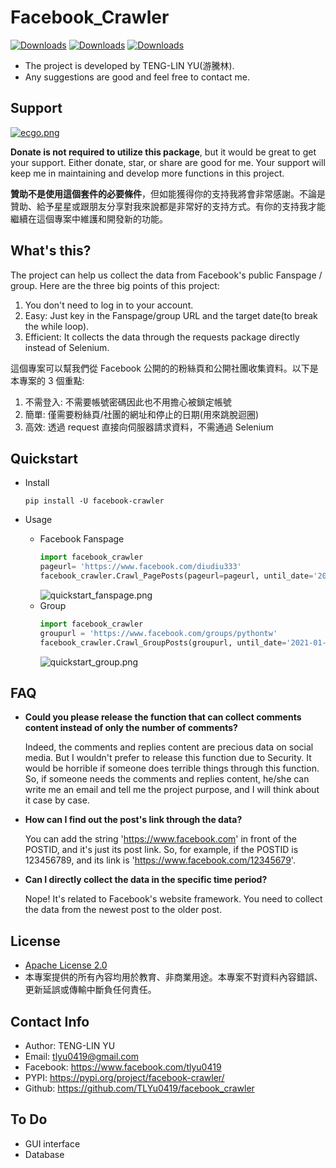 # Facebook_Crawler
[![Downloads](https://pepy.tech/badge/facebook-crawler)](https://pepy.tech/project/facebook-crawler)
[![Downloads](https://pepy.tech/badge/facebook-crawler/month)](https://pepy.tech/project/facebook-crawler)
[![Downloads](https://pepy.tech/badge/facebook-crawler/week)](https://pepy.tech/project/facebook-crawler)
- The project is developed by TENG-LIN YU(游騰林). 
- Any suggestions are good and feel free to contact me.

## Support

[![ecgo.png](https://raw.githubusercontent.com/TLYu0419/facebook_crawler/main/images/ecgo.png)](https://payment.ecpay.com.tw/QuickCollect/PayData?GcM4iJGUeCvhY%2fdFqqQ%2bFAyf3uA10KRo%2fqzP4DWtVcw%3d)


**Donate is not required to utilize this package**, but it would be great to get your support. Either donate, star, or share are good for me. Your support will keep me in maintaining and develop more functions in this project.

**贊助不是使用這個套件的必要條件**，但如能獲得你的支持我將會非常感謝。不論是贊助、給予星星或跟朋友分享對我來說都是非常好的支持方式。有你的支持我才能繼續在這個專案中維護和開發新的功能。

## What's this?

The project can help us collect the data from Facebook's public Fanspage / group. Here are the three big points of this project: 
1. You don't need to log in to your account.
2. Easy: Just key in the Fanspage/group URL and the target date(to break the while loop).
3. Efficient: It collects the data through the requests package directly instead of Selenium.


這個專案可以幫我們從 Facebook 公開的的粉絲頁和公開社團收集資料。以下是本專案的 3 個重點:
1. 不需登入: 不需要帳號密碼因此也不用擔心被鎖定帳號
2. 簡單: 僅需要粉絲頁/社團的網址和停止的日期(用來跳脫迴圈)
3. 高效: 透過 request 直接向伺服器請求資料，不需通過 Selenium

## Quickstart
- Install
  ```pip
  pip install -U facebook-crawler
  ```

- Usage
  - Facebook Fanspage 
    ```python
    import facebook_crawler
    pageurl= 'https://www.facebook.com/diudiu333'
    facebook_crawler.Crawl_PagePosts(pageurl=pageurl, until_date='2021-01-01')
    ```
    ![quickstart_fanspage.png](https://raw.githubusercontent.com/TLYu0419/facebook_crawler/main/images/quickstart_fanspage.png)
  - Group
    ```python
    import facebook_crawler
    groupurl = 'https://www.facebook.com/groups/pythontw'
    facebook_crawler.Crawl_GroupPosts(groupurl, until_date='2021-01-01')
    ```
    ![quickstart_group.png](https://raw.githubusercontent.com/TLYu0419/facebook_crawler/main/images/quickstart_group.png)

## FAQ
- **Could you please release the function that can collect comments content instead of only the number of comments?**

  Indeed, the comments and replies content are precious data on social media. But I wouldn't prefer to release this function due to Security. It would be horrible if someone does terrible things through this function. So, if someone needs the comments and replies content, he/she can write me an email and tell me the project purpose, and I will think about it case by case.

- **How can I find out the post's link through the data?**
  
  You can add the string 'https://www.facebook.com' in front of the POSTID, and it's just its post link. So, for example, if the POSTID is 123456789, and its link is 'https://www.facebook.com/12345679'.

- **Can I directly collect the data in the specific time period?**
  
  Nope! It's related to Facebook's website framework. You need to collect the data from the newest post to the older post.

## License
- [Apache License 2.0](https://github.com/TLYu0419/facebook_crawler/blob/main/LICENSE)
- 本專案提供的所有內容均用於教育、非商業用途。本專案不對資料內容錯誤、更新延誤或傳輸中斷負任何責任。

## Contact Info
- Author: TENG-LIN YU
- Email: tlyu0419@gmail.com
- Facebook: https://www.facebook.com/tlyu0419
- PYPI: https://pypi.org/project/facebook-crawler/
- Github: https://github.com/TLYu0419/facebook_crawler

## To Do
- GUI interface
- Database

